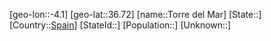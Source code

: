 ﻿---
location: [36.72,-4.1]
type: City
tags:
- geo/City


SpocWebEntityId: 34920
isDeleted: false
confidential: public

---
[geo-lon::-4.1]
[geo-lat::36.72]
[name::Torre del Mar]
[State::]
[Country::[Spain](geo/Continent/Europe/Spain.md)]
[StateId::]
[Population::]
[Unknown::]

